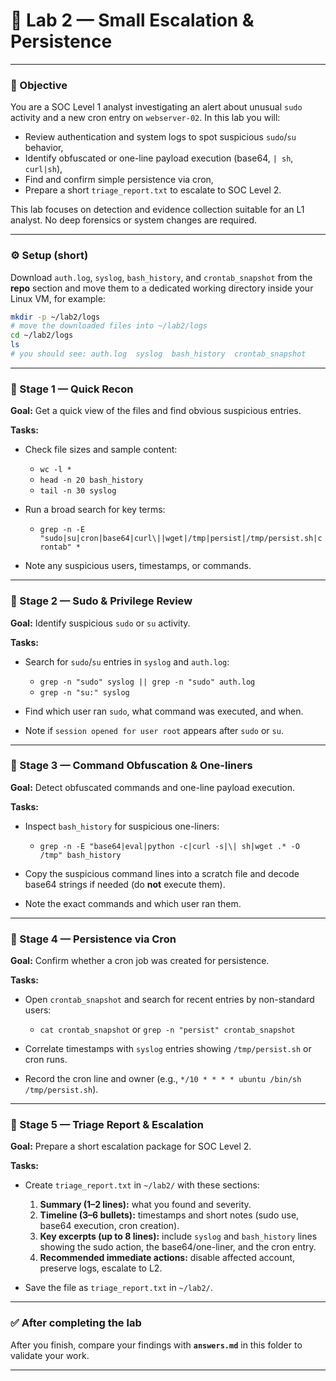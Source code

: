 # 🧠 Lab 2 — Small Escalation & Persistence 
---

### 🎯 Objective 

You are a SOC Level 1 analyst investigating an alert about unusual `sudo` activity and a new cron entry on `webserver-02`. In this lab you will:

* Review authentication and system logs to spot suspicious `sudo`/`su` behavior,
* Identify obfuscated or one-line payload execution (base64, `| sh`, `curl|sh`),
* Find and confirm simple persistence via cron,
* Prepare a short `triage_report.txt` to escalate to SOC Level 2.

This lab focuses on detection and evidence collection suitable for an L1 analyst. No deep forensics or system changes are required.

---

### ⚙️ Setup (short)

Download `auth.log`, `syslog`, `bash_history`, and `crontab_snapshot` from the **repo** section and move them to a dedicated working directory inside your Linux VM, for example:

```bash
mkdir -p ~/lab2/logs
# move the downloaded files into ~/lab2/logs
cd ~/lab2/logs
ls
# you should see: auth.log  syslog  bash_history  crontab_snapshot
```

---

### 🧩 Stage 1 — Quick Recon

**Goal:** Get a quick view of the files and find obvious suspicious entries.

**Tasks:**

* Check file sizes and sample content:

  * `wc -l *`
  * `head -n 20 bash_history`
  * `tail -n 30 syslog`
* Run a broad search for key terms:

  * `grep -n -E "sudo|su|cron|base64|curl\||wget|/tmp|persist|/tmp/persist.sh|crontab" *`
* Note any suspicious users, timestamps, or commands.

---

### 🧩 Stage 2 — Sudo & Privilege Review

**Goal:** Identify suspicious `sudo` or `su` activity.

**Tasks:**

* Search for `sudo`/`su` entries in `syslog` and `auth.log`:

  * `grep -n "sudo" syslog || grep -n "sudo" auth.log`
  * `grep -n "su:" syslog`
* Find which user ran `sudo`, what command was executed, and when.
* Note if `session opened for user root` appears after `sudo` or `su`.

---

### 🧩 Stage 3 — Command Obfuscation & One-liners

**Goal:** Detect obfuscated commands and one-line payload execution.

**Tasks:**

* Inspect `bash_history` for suspicious one-liners:

  * `grep -n -E "base64|eval|python -c|curl -s|\| sh|wget .* -O /tmp" bash_history`
* Copy the suspicious command lines into a scratch file and decode base64 strings if needed (do **not** execute them).
* Note the exact commands and which user ran them.

---

### 🧩 Stage 4 — Persistence via Cron

**Goal:** Confirm whether a cron job was created for persistence.

**Tasks:**

* Open `crontab_snapshot` and search for recent entries by non-standard users:

  * `cat crontab_snapshot` or `grep -n "persist" crontab_snapshot`
* Correlate timestamps with `syslog` entries showing `/tmp/persist.sh` or cron runs.
* Record the cron line and owner (e.g., `*/10 * * * * ubuntu /bin/sh /tmp/persist.sh`).

---

### 🧩 Stage 5 — Triage Report & Escalation

**Goal:** Prepare a short escalation package for SOC Level 2.

**Tasks:**

* Create `triage_report.txt` in `~/lab2/` with these sections:

  1. **Summary (1–2 lines):** what you found and severity.
  2. **Timeline (3–6 bullets):** timestamps and short notes (sudo use, base64 execution, cron creation).
  3. **Key excerpts (up to 8 lines):** include `syslog` and `bash_history` lines showing the sudo action, the base64/one-liner, and the cron entry.
  4. **Recommended immediate actions:** disable affected account, preserve logs, escalate to L2.
* Save the file as `triage_report.txt` in `~/lab2/`.

---

### ✅ After completing the lab

After you finish, compare your findings with **`answers.md`** in this folder to validate your work.

---
